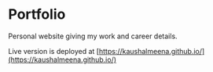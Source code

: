 # Portfolio

Personal website giving my work and career details.

Live version is deployed at [https://kaushalmeena.github.io/](https://kaushalmeena.github.io/)
